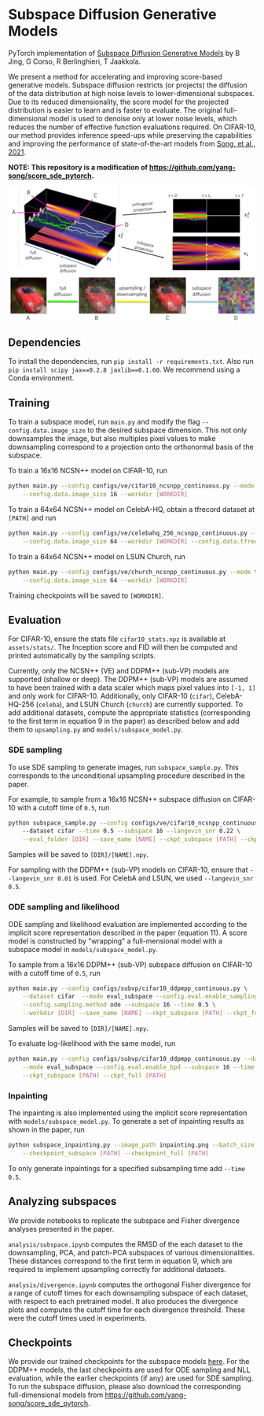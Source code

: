 # Subspace Diffusion Generative Models

PyTorch implementation of [Subspace Diffusion Generative Models]() by B Jing, G Corso, R Berlinghieri, T Jaakkola.

We present a method for accelerating and improving score-based generative models. Subspace diffusion restricts (or projects) the diffusion of the data distribution at high noise levels to lower-dimensional subspaces. Due to its reduced dimensionality, the score model for the projected distribution is easier to learn and is faster to evaluate. The original full-dimensional model is used to denoise only at lower noise levels, which reduces the number of effective function evaluations required. On CIFAR-10, our method provides inference speed-ups while preserving the capabilities and improving the performance of state-of-the-art models from [Song, et al., 2021](https://openreview.net/forum?id=PxTIG12RRHS).

**NOTE: This repository is a modification of https://github.com/yang-song/score_sde_pytorch.**

![schematic](assets/schematic.png)

## Dependencies
To install the dependencies, run `pip install -r requirements.txt`. Also run `pip install scipy jax==0.2.8 jaxlib==0.1.60`. We recommend using a Conda environment.

## Training

To train a subspace model, run `main.py` and modify the flag `--config.data.image_size` to the desired subspace dimension. This not only downsamples the image, but also multiples pixel values to make downsampling correspond to a projection onto the orthonormal basis of the subspace.

To train a 16x16 NCSN++ model on CIFAR-10, run
```sh
python main.py --config configs/ve/cifar10_ncsnpp_continuous.py --mode train \
    --config.data.image_size 16 --workdir [WORKDIR]
```

To train a 64x64 NCSN++ model on CelebA-HQ, obtain a tfrecord dataset at `[PATH]` and run
```sh
python main.py --config configs/ve/celebahq_256_ncsnpp_continuous.py --mode train \
    --config.data.image_size 64 --workdir [WORKDIR] --config.data.tfrecords_path [PATH]
```

To train a 64x64 NCSN++ model on LSUN Church, run
```sh
python main.py --config configs/ve/church_ncsnpp_continuous.py --mode train \
    --config.data.image_size 64 --workdir [WORKDIR]
```
Training checkpoints will be saved to `[WORKDIR]`.

## Evaluation

For CIFAR-10, ensure the stats file `cifar10_stats.npz` is available at `assets/stats/`. The Inception score and FID will then be computed and printed automatically by the sampling scripts.

Currently, only the NCSN++ (VE) and DDPM++ (sub-VP) models are supported (shallow or deep). The DDPM++ (sub-VP) models are assumed to have been trained with a data scaler which maps pixel values into `[-1, 1]` and only work for CIFAR-10. Additionally, only CIFAR-10 (`cifar`), CelebA-HQ-256 (`celeba`), and LSUN Church (`church`) are currently supported. To add additional datasets, compute the appropriate statistics (corresponding to the first term in equation 9 in the paper) as described below and add them to `upsampling.py` and `models/subspace_model.py`.

### SDE sampling

To use SDE sampling to generate images, run `subspace_sample.py`. This corresponds to the unconditional upsampling procedure described in the paper.

For example, to sample from a 16x16 NCSN++ subspace diffusion on CIFAR-10 with a cutoff time of `0.5`, run
```sh
python subspace_sample.py --config configs/ve/cifar10_ncsnpp_continuous.py 
    --dataset cifar --time 0.5 --subspace 16 --langevin_snr 0.22 \
    --eval_folder [DIR] --save_name [NAME] --ckpt_subspace [PATH] --ckpt_full [PATH]
```
Samples will be saved to `[DIR]/[NAME].npy`. 

For sampling with the DDPM++ (sub-VP) models on CIFAR-10, ensure that `--langevin_snr 0.01` is used. For CelebA and LSUN, we used `--langevin_snr 0.5`.

### ODE sampling and likelihood

ODE sampling and likelihood evaluation are implemented according to the implicit score representation described in the paper (equation 11). A score model is constructed by "wrapping" a full-mensional model with a subspace model in `models/subspace_model.py`.

To sample from a 16x16 DDPM++ (sub-VP) subspace diffusion on CIFAR-10 with a cutoff time of `0.5`, run
```sh
python main.py --config configs/subvp/cifar10_ddpmpp_continuous.py \
    --dataset cifar  --mode eval_subspace --config.eval.enable_sampling \
    --config.sampling.method ode --subspace 16 --time 0.5 \
    --workdir [DIR] --save_name [NAME] --ckpt_subspace [PATH] --ckpt_full [PATH] 
```
Samples will be saved to `[DIR]/[NAME].npy`. 

To evaluate log-likelihood with the same model, run
```sh
python main.py --config configs/subvp/cifar10_ddpmpp_continuous.py --dataset cifar \
    --mode eval_subspace --config.eval.enable_bpd --subspace 16 --time 0.5 \
    --ckpt_subspace [PATH] --ckpt_full [PATH] 
```

### Inpainting

The inpainting is also implemented using the implicit score representation with `models/subspace_model.py`. To generate a set of inpainting results as shown in the paper, run
```sh
python subspace_inpainting.py --image_path inpainting.png --batch_size 5 \
    --checkpoint_subspace [PATH] --checkpoint_full [PATH] 
```
To only generate inpaintings for a specified subsampling time add `--time 0.5`.

## Analyzing subspaces

We provide notebooks to replicate the subspace and Fisher divergence analyses presented in the paper. 

`analysis/subspace.ipynb` computes the RMSD of the each dataset to the downsampling, PCA, and patch-PCA subspaces of various dimensionalities. These distances correspond to the first term in equation 9, which are required to implement upsampling correctly for additional datasets.

`analysis/divergence.ipynb` computes the orthogonal Fisher divergence for a range of cutoff times for each downsampling subspace of each dataset, with respect to each pretrained model. It also produces the divergence plots and computes the cutoff time for each divergence threshold. These were the cutoff times used in experiments.

## Checkpoints

We provide our trained checkpoints for the subspace models [here](https://drive.google.com/drive/folders/19LTCBtieejCZqIoySsXqkoPVbb9OSCOg). For the DDPM++ models, the last checkpoints are used for ODE sampling and NLL evaluation, while the earlier checkpoints (if any) are used for SDE sampling. To run the subspace diffusion, please also download the corresponding full-dimensional models from https://github.com/yang-song/score_sde_pytorch.